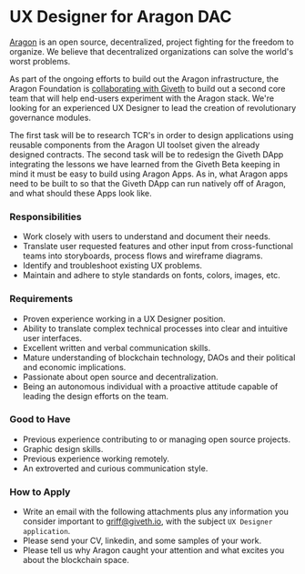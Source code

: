 # UX Designer for Aragon DAC

[Aragon](https://aragon.org/) is an open source, decentralized, project fighting for the freedom to organize.  We believe that decentralized organizations can solve the world's worst problems.

As part of the ongoing efforts to build out the Aragon infrastructure, the Aragon Foundation is [collaborating with Giveth](https://blog.aragon.org/aragon-dac-a-new-community-effort-to-foster-aragons-development-led-by-giveth/) to build out a second core team that will help end-users experiment with the Aragon stack. We're looking for an experienced UX Designer to lead the creation of revolutionary governance modules.

The first task will be to research TCR's in order to design applications using reusable components from the Aragon UI toolset given the already designed contracts. The second task will be to redesign the Giveth DApp integrating the lessons we have learned from the Giveth Beta keeping in mind it must be easy to build using Aragon Apps. As in, what Aragon apps need to be built to so that the Giveth DApp can run natively off of Aragon, and what should these Apps look like.

### Responsibilities

- Work closely with users to understand and document their needs.
- Translate user requested features and other input from cross-functional teams into storyboards, process flows and wireframe diagrams.
- Identify and troubleshoot existing UX problems.
- Maintain and adhere to style standards on fonts, colors, images, etc.

### Requirements

- Proven experience working in a UX Designer position.
- Ability to translate complex technical processes into clear and intuitive user interfaces.
- Excellent written and verbal communication skills.
- Mature understanding of blockchain technology, DAOs and their political and economic implications.
- Passionate about open source and decentralization.
- Being an autonomous individual with a proactive attitude capable of leading the design efforts on the team.

### Good to Have

- Previous experience contributing to or managing open source projects.
- Graphic design skills.
- Previous experience working remotely.
- An extroverted and curious communication style.

### How to Apply

- Write an email with the following attachments plus any information you consider important to griff@giveth.io, with the subject `UX Designer application`.
- Please send your CV, linkedin, and some samples of your work.
- Please tell us why Aragon caught your attention and what excites you about the blockchain space.
